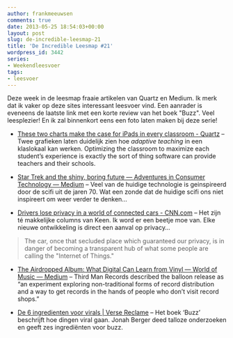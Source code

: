 ```yaml
---
author: frankmeeuwsen
comments: true
date: 2013-05-25 18:54:03+00:00
layout: post
slug: de-incredible-leesmap-21
title: 'De Incredible Leesmap #21'
wordpress_id: 3442
series:
- Weekendleesvoer
tags:
- leesvoer
---
```


Deze week in de leesmap fraaie artikelen van Quartz en Medium. Ik merk dat ik vaker op deze sites interessant leesvoer vind. Een aanrader is eveneens de laatste link met een korte review van het boek "Buzz". Veel leesplezier! En ik zal binnenkort eens een foto laten maken bij deze serie!







  * [These two charts make the case for iPads in every classroom - Quartz](http://qz.com/87464/these-two-charts-make-the-case-for-ipads-in-every-classroom/) – Twee grafieken laten duidelijk zien hoe _adaptive teaching_ in een klaslokaal kan werken. Optimizing the classroom to maximize each student’s experience is exactly the sort of thing software can provide teachers and their schools. 



  * [Star Trek and the shiny, boring future — Adventures in Consumer Technology — Medium](https://medium.com/adventures-in-consumer-technology/7e7dc993b4fd) – Veel van de huidige technologie is geinspireerd door de scifi uit de jaren 70. Wat een zonde dat de huidige scifi ons niet inspireert om weer verder te denken…



  * [Drivers lose privacy in a world of connected cars - CNN.com](http://edition.cnn.com/2013/05/17/business/futurecast-driverless-cars-privacy/index.html) – Het zijn té makkelijke columns van Keen. Ik word er een beetje moe van. Elke nieuwe ontwikkeling is direct een aanval op privacy…





<blockquote>The car, once that secluded place which guaranteed our privacy, is in danger of becoming a transparent hub of what some people are calling the "Internet of Things." </blockquote>




  * [The Airdropped Album: What Digital Can Learn from Vinyl — World of Music — Medium](https://medium.com/world-of-music/db61980c142c) – Third Man Records described the balloon release as “an experiment exploring non-traditional forms of record distribution and a way to get records in the hands of people who don’t visit record shops.” 



  * [De 6 ingredienten voor virals | Verse Reclame](http://www.versereclame.nl/2013/05/13/de-6-ingredienten-voor-virals/) – Het boek ‘Buzz’ beschrijft hoe dingen viral gaan. Jonah Berger deed talloze onderzoeken en geeft zes ingrediënten voor buzz.   



